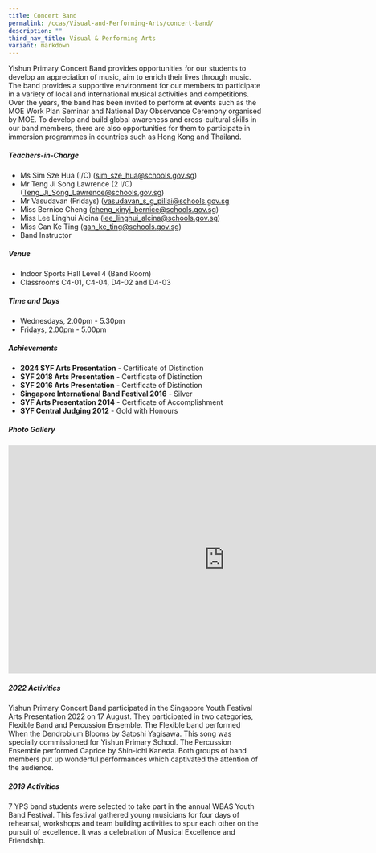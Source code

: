 ```yaml
---
title: Concert Band
permalink: /ccas/Visual-and-Performing-Arts/concert-band/
description: ""
third_nav_title: Visual & Performing Arts
variant: markdown
---
```

Yishun Primary Concert Band provides opportunities for our students to develop an appreciation of music, aim to enrich their lives through music. The band provides a supportive environment for our members to participate in a variety of local and international musical activities and competitions. Over the years, the band has been invited to perform at events such as the MOE Work Plan Seminar and National Day Observance Ceremony organised by MOE. To develop and build global awareness and cross-cultural skills in our band members, there are also opportunities for them to participate in immersion programmes in countries such as Hong Kong and Thailand.

##### **Teachers-in-Charge**
* Ms Sim Sze Hua (I/C) (sim_sze_hua@schools.gov.sg)
* Mr Teng Ji Song Lawrence (2 I/C) (Teng_Ji_Song_Lawrence@schools.gov.sg)
* Mr Vasudavan (Fridays) (vasudavan_s_g_pillai@schools.gov.sg
* Miss Bernice Cheng (cheng_xinyi_bernice@schools.gov.sg)
* Miss Lee Linghui Alcina (lee_linghui_alcina@schools.gov.sg)
* Miss Gan Ke Ting (gan_ke_ting@schools.gov.sg)
* Band Instructor

##### **Venue**
* Indoor Sports Hall Level 4 (Band Room)
* Classrooms C4-01, C4-04, D4-02 and D4-03

##### **Time and Days**
* Wednesdays, 2.00pm - 5.30pm
* Fridays, 2.00pm - 5.00pm

##### **Achievements**
* **2024 SYF Arts Presentation** - Certificate of Distinction
* **SYF 2018 Arts Presentation** - Certificate of Distinction
* **SYF 2016 Arts Presentation** - Certificate of Distinction
* **Singapore International Band Festival 2016** - Silver
* **SYF Arts Presentation 2014** - Certificate of Accomplishment
* **SYF Central Judging 2012** - Gold with Honours

##### **Photo Gallery**

<iframe src="https://docs.google.com/presentation/d/e/2PACX-1vTJL7GWCp6Zap1eCDFmhdhhwLKNbafxdqY77JJCxSW7pY4DcxjLqIiZmgLjEkjxZ8Gt-E953AFN4XC7/embed?start=true&amp;loop=true&amp;delayms=5000" frameborder="0" width="860" height="455" allowfullscreen="true"></iframe>

##### **2022 Activities**
Yishun Primary Concert Band participated in the Singapore Youth Festival Arts Presentation 2022 on 17 August. They participated in two categories, Flexible Band and Percussion Ensemble. The Flexible band performed When the Dendrobium Blooms by Satoshi Yagisawa. This song was specially commissioned for Yishun Primary School. The Percussion Ensemble performed Caprice by Shin-ichi Kaneda. Both groups of band members put up wonderful performances which captivated the attention of the audience.

##### **2019 Activities**
7 YPS band students were selected to take part in the annual WBAS Youth Band Festival. This festival gathered young musicians for four days of rehearsal, workshops and team building activities to spur each other on the pursuit of excellence. It was a celebration of Musical Excellence and Friendship.